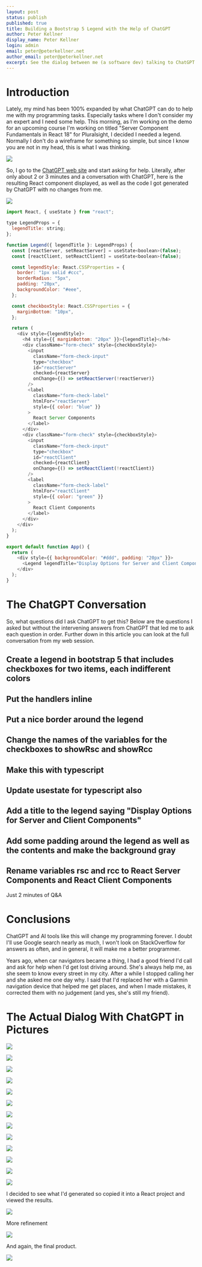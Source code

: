 ```yaml
---
layout: post
status: publish
published: true
title: Building a Bootstrap 5 Legend with the Help of ChatGPT 
author: Peter Kellner
display_name: Peter Kellner
login: admin
email: peter@peterkellner.net
author_email: peter@peterkellner.net
excerpt: See the dialog between me (a software dev) talking to ChatGPT to build a simple legend using ChatGPT. As a non bootstrap wizard, this only took me about 2 minutes in total and I got a very impressive legend built in Bootstrap 4 as a React / TypeScript component.
---
```


# Introduction

Lately, my mind has been 100% expanded by what ChatGPT can do to help me with my programming tasks. Especially tasks where I don't consider my an expert and I need some help. This morning, as I'm working on the demo for an upcoming course I'm working on titled "Server Component Fundamentals in React 18" for Pluralsight, I decided I needed a legend. Normally I don't do a wireframe for something so simple, but since I know you are not in my head, this is what I was thinking.

![](/assets/posts/2023-04-02-building-a-bootstrap-5-legend-with-chatgpt-help/0.png)

So, I go to the <a href="https://chat.openai.com/chat" target="_blank">ChatGPT web site</a> and start asking for help. Literally, after only about 2 or 3 minutes and a conversation with ChatGPT, here is the resulting React component displayed, as well as the code I got generated by ChatGPT with no changes from me.

![](/assets/posts/2023-04-02-building-a-bootstrap-5-legend-with-chatgpt-help/17.png)


```JavaScript
import React, { useState } from "react";

type LegendProps = {
  legendTitle: string;
};

function Legend({ legendTitle }: LegendProps) {
  const [reactServer, setReactServer] = useState<boolean>(false);
  const [reactClient, setReactClient] = useState<boolean>(false);

  const legendStyle: React.CSSProperties = {
    border: "1px solid #ccc",
    borderRadius: "5px",
    padding: "20px",
    backgroundColor: "#eee",
  };

  const checkboxStyle: React.CSSProperties = {
    marginBottom: "10px",
  };

  return (
    <div style={legendStyle}>
      <h4 style={{ marginBottom: "20px" }}>{legendTitle}</h4>
      <div className="form-check" style={checkboxStyle}>
        <input
          className="form-check-input"
          type="checkbox"
          id="reactServer"
          checked={reactServer}
          onChange={() => setReactServer(!reactServer)}
        />
        <label
          className="form-check-label"
          htmlFor="reactServer"
          style={{ color: "blue" }}
        >
          React Server Components
        </label>
      </div>
      <div className="form-check" style={checkboxStyle}>
        <input
          className="form-check-input"
          type="checkbox"
          id="reactClient"
          checked={reactClient}
          onChange={() => setReactClient(!reactClient)}
        />
        <label
          className="form-check-label"
          htmlFor="reactClient"
          style={{ color: "green" }}
        >
          React Client Components
        </label>
      </div>
    </div>
  );
}

export default function App() {
  return (
    <div style={{ backgroundColor: "#ddd", padding: "20px" }}>
      <Legend legendTitle="Display Options for Server and Client Components" />
    </div>
  );
}

```

# The ChatGPT Conversation

So, what questions did I ask ChatGPT to get this?  Below are the questions I asked but without the intervening answers from ChatGPT that led me to ask each question in order.  Further down in this article you can look at the full conversation from my web session.

## Create a legend in bootstrap 5 that includes checkboxes for two items, each indifferent colors

## Put the handlers inline

## Put a nice border around the legend

## Change the names of the variables for the checkboxes to showRsc and showRcc

## Make this with typescript

## Update usestate for typescript also

## Add a title to the legend saying "Display Options for Server and Client Components"

## Add some padding around the legend as well as the contents and make the background gray

## Rename variables rsc and rcc to React Server Components and React Client Components

Just 2 minutes of Q&A

# Conclusions

ChatGPT and AI tools like this will change my programming forever. I doubt I'll use Google search nearly as much, I won't look on StackOverflow for answers as often, and in general, it will make me a better programmer.

Years ago, when car navigators became a thing, I had a good friend I'd call and ask for help when I'd get lost driving around. She's always help me, as she seem to know every street in my city.  After a while I stopped calling her and she asked me one day why. I said that I'd replaced her with a Garmin navigation device that helped me get places, and when I made mistakes, it corrected them with no judgement (and yes, she's still my friend).

# The Actual Dialog With ChatGPT in Pictures

![](/assets/posts/2023-04-02-building-a-bootstrap-5-legend-with-chatgpt-help/2.png)


![](/assets/posts/2023-04-02-building-a-bootstrap-5-legend-with-chatgpt-help/3.png)

![](/assets/posts/2023-04-02-building-a-bootstrap-5-legend-with-chatgpt-help/4.png)

![](/assets/posts/2023-04-02-building-a-bootstrap-5-legend-with-chatgpt-help/5.png)

![](/assets/posts/2023-04-02-building-a-bootstrap-5-legend-with-chatgpt-help/6.png)

![](/assets/posts/2023-04-02-building-a-bootstrap-5-legend-with-chatgpt-help/7.png)

![](/assets/posts/2023-04-02-building-a-bootstrap-5-legend-with-chatgpt-help/8.png)

![](/assets/posts/2023-04-02-building-a-bootstrap-5-legend-with-chatgpt-help/9.png)

![](/assets/posts/2023-04-02-building-a-bootstrap-5-legend-with-chatgpt-help/10.png)

![](/assets/posts/2023-04-02-building-a-bootstrap-5-legend-with-chatgpt-help/11.png)

![](/assets/posts/2023-04-02-building-a-bootstrap-5-legend-with-chatgpt-help/12.png)

![](/assets/posts/2023-04-02-building-a-bootstrap-5-legend-with-chatgpt-help/13.png)

![](/assets/posts/2023-04-02-building-a-bootstrap-5-legend-with-chatgpt-help/14.png)

I decided to see what I'd generated so copied it into a React project and viewed the results.

![](/assets/posts/2023-04-02-building-a-bootstrap-5-legend-with-chatgpt-help/15.png)

More refinement

![](/assets/posts/2023-04-02-building-a-bootstrap-5-legend-with-chatgpt-help/16.png)

And again, the final product.

![](/assets/posts/2023-04-02-building-a-bootstrap-5-legend-with-chatgpt-help/17.png)